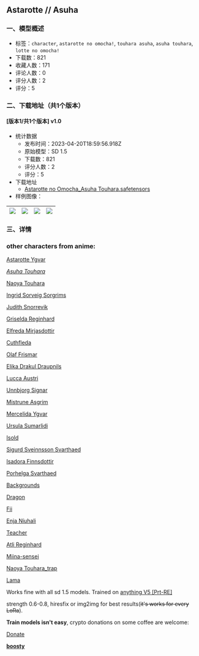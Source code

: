 ## Astarotte // Asuha
### 一、模型概述

- 标签：`character`, `astarotte no omocha!`, `touhara asuha`, `asuha touhara`, `lotte no omocha!`
- 下载数：821
- 收藏人数：171
- 评论人数：0
- 评分人数：2
- 评分：5

### 二、下载地址（共1个版本）

#### [版本1/共1个版本] v1.0

- 统计数据
  - 发布时间：2023-04-20T18:59:56.918Z
  - 原始模型：SD 1.5
  - 下载数：821
  - 评分人数：2
  - 评分：5
- 下载地址
  - [Astarotte no Omocha_Asuha Touhara.safetensors](https://civitai.com/api/download/models/50940)
- 样例图像：

| <img src="https://image.civitai.com/xG1nkqKTMzGDvpLrqFT7WA/1ce3c06a-1f1a-4d58-9510-a9dd03f24100/width=450/548254.jpeg" /> | <img src="https://image.civitai.com/xG1nkqKTMzGDvpLrqFT7WA/518467f7-cb62-46a4-bed4-3707186af900/width=450/548255.jpeg" /> | <img src="https://image.civitai.com/xG1nkqKTMzGDvpLrqFT7WA/6853848d-f170-4905-b766-581b607d1100/width=450/548256.jpeg" /> | <img src="https://image.civitai.com/xG1nkqKTMzGDvpLrqFT7WA/4f6f350d-0b0e-4601-ab2d-7f1a1977d500/width=450/548257.jpeg" /> |
| ---- | ---- | ---- | ---- |


### 三、详情
<h3>other characters from anime:</h3><p><a target="_blank" rel="ugc" href="https://civitai.com/models/46095/astarotte-no-omocha-astarotte-ygvar">Astarotte Ygvar</a></p><p><a target="_blank" rel="ugc" href="https://civitai.com/models/46327?modelVersionId=50940"><em>Asuha Touhara</em></a></p><p><a target="_blank" rel="ugc" href="https://civitai.com/models/52928?modelVersionId=57311">Naoya Touhara</a></p><p><a target="_blank" rel="ugc" href="https://civitai.com/models/46122?modelVersionId=50748">Ingrid Sorveig Sorgrims</a></p><p><a target="_blank" rel="ugc" href="https://civitai.com/models/52062?modelVersionId=56503">Judith Snorrevik</a></p><p><a target="_blank" rel="ugc" href="https://civitai.com/models/54777?modelVersionId=59153">Griselda Reginhard</a></p><p><a target="_blank" rel="ugc" href="https://civitai.com/models/46980?modelVersionId=51561">Elfreda Mirjasdottir</a></p><p><a target="_blank" rel="ugc" href="https://civitai.com/models/46987">Cuthfleda</a></p><p><a target="_blank" rel="ugc" href="https://civitai.com/models/46436?modelVersionId=63487">Olaf Frismar</a></p><p><a target="_blank" rel="ugc" href="https://civitai.com/models/48892?modelVersionId=53469">Elika Drakul Draupnils</a></p><p><a target="_blank" rel="ugc" href="https://civitai.com/models/55832?modelVersionId=60227">Lucca Austri</a></p><p><a target="_blank" rel="ugc" href="https://civitai.com/models/63031">Unnbjorg Signar</a></p><p><a target="_blank" rel="ugc" href="https://civitai.com/models/61492/astarotte-mistrune">Mistrune Asgrim</a></p><p><a target="_blank" rel="ugc" href="https://civitai.com/models/50272/astarotte-mercelida">Mercelida Ygvar</a></p><p><a target="_blank" rel="ugc" href="https://civitai.com/models/53831/astarotte-ursula">Ursula Sumarlidi</a></p><p><a target="_blank" rel="ugc" href="https://civitai.com/models/49492?modelVersionId=54167">Isold</a></p><p><a target="_blank" rel="ugc" href="https://civitai.com/models/46436?modelVersionId=67541">Sigurd Sveinnsson Svarthaed</a></p><p><a target="_blank" rel="ugc" href="https://civitai.com/models/50367/astarotte-isadora">Isadora Finnsdottir</a></p><p><a target="_blank" rel="ugc" href="https://civitai.com/models/53002/astarotte-porhelga">Porhelga Svarthaed</a></p><p><a target="_blank" rel="ugc" href="https://civitai.com/models/46436?modelVersionId=65108">Backgrounds</a></p><p><a target="_blank" rel="ugc" href="https://civitai.com/models/46436?modelVersionId=55401">Dragon</a></p><p><a target="_blank" rel="ugc" href="https://civitai.com/models/46436?modelVersionId=51065">Fii</a></p><p><a target="_blank" rel="ugc" href="https://civitai.com/models/46436?modelVersionId=51056">Enja Níuhali</a></p><p><a target="_blank" rel="ugc" href="https://civitai.com/models/46436?modelVersionId=53629">Teacher</a></p><p><a target="_blank" rel="ugc" href="https://civitai.com/models/46436?modelVersionId=65108">Atli Reginhard</a></p><p><a target="_blank" rel="ugc" href="https://civitai.com/models/46436?modelVersionId=66556">Miina-sensei</a></p><p><a target="_blank" rel="ugc" href="https://civitai.com/models/46436?modelVersionId=51442">Naoya Touhara_trap</a></p><p><a target="_blank" rel="ugc" href="https://civitai.com/models/46436?modelVersionId=62645">Lama</a></p><p></p><p></p><p>Works fine with all sd 1.5 models. Trained on <a target="_blank" rel="ugc" href="https://civitai.com/models/9409?modelVersionId=30163">anything V5 [Prt-RE]</a></p><p></p><p>strength 0.6-0.8, hiresfix or img2img for best results(<s>it's works for every LoRa</s>).</p><p></p><p><strong>Train models isn't easy</strong>, crypto donations on some coffee are welcome:</p><p><a target="_blank" rel="ugc" href="https://plisio.net/donate/pm9qVYci">Donate</a></p><p><a target="_blank" rel="ugc" href="https://boosty.to/blessedworld"><strong>boosty</strong></a></p>
